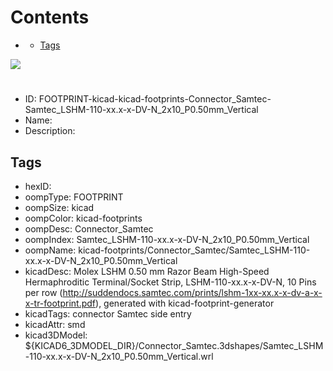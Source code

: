 



Contents
========

* [](#)
	* [Tags](#tags)
  
![][im]
# 

- ID: FOOTPRINT-kicad-kicad-footprints-Connector_Samtec-Samtec_LSHM-110-xx.x-x-DV-N_2x10_P0.50mm_Vertical
- Name: 
- Description: 

## Tags

- hexID: 
- oompType: FOOTPRINT
- oompSize: kicad
- oompColor: kicad-footprints
- oompDesc: Connector_Samtec
- oompIndex: Samtec_LSHM-110-xx.x-x-DV-N_2x10_P0.50mm_Vertical
- oompName: kicad-footprints/Connector_Samtec/Samtec_LSHM-110-xx.x-x-DV-N_2x10_P0.50mm_Vertical
- kicadDesc: Molex LSHM 0.50 mm Razor Beam High-Speed Hermaphroditic Terminal/Socket Strip, LSHM-110-xx.x-x-DV-N, 10 Pins per row (http://suddendocs.samtec.com/prints/lshm-1xx-xx.x-x-dv-a-x-x-tr-footprint.pdf), generated with kicad-footprint-generator
- kicadTags: connector Samtec  side entry
- kicadAttr: smd
- kicad3DModel: ${KICAD6_3DMODEL_DIR}/Connector_Samtec.3dshapes/Samtec_LSHM-110-xx.x-x-DV-N_2x10_P0.50mm_Vertical.wrl



[im]: image.png
